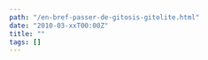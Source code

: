 ```yaml
---
path: "/en-bref-passer-de-gitosis-gitolite.html"
date: "2010-03-xxT00:00Z"
title: ""
tags: []
---
```



